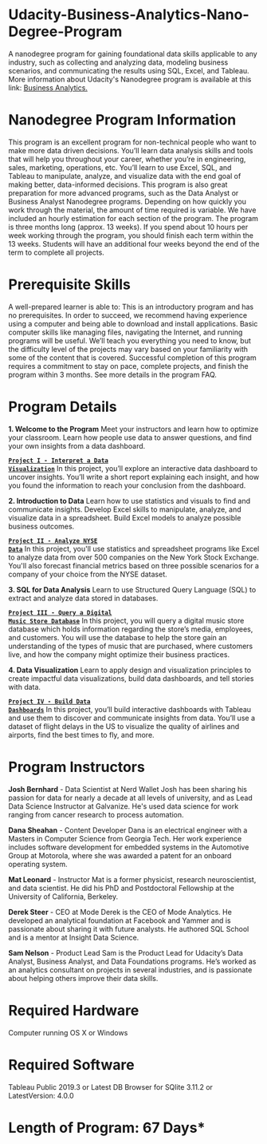 # Udacity-Business-Analytics-Nano-Degree-Program
A nanodegree program for gaining foundational data skills applicable to any industry, such as collecting and analyzing data, modeling business scenarios, and communicating the results using SQL, Excel, and Tableau.
More information about Udacity's Nanodegree program is available at this link: <a href="https://www.udacity.com/course/business-analytics-nanodegree--nd098" rel="nofollow">Business Analytics.</a>


# Nanodegree Program Information 
This program is an excellent program for non-technical people who want to make more data driven decisions.
You’ll learn data analysis skills and tools that will help you throughout your career, whether you’re in
engineering, sales, marketing, operations, etc. You’ll learn to use Excel, SQL, and Tableau to manipulate,
analyze, and visualize data with the end goal of making better, data-informed decisions. This program is also
great preparation for more advanced programs, such as the Data Analyst or Business Analyst Nanodegree
programs. Depending on how quickly you work through the material, the amount of time required is variable.
We have included an hourly estimation for each section of the program. The program is three months long
(approx. 13 weeks). If you spend about 10 hours per week working through the program, you should finish
each term within the 13 weeks. Students will have an additional four weeks beyond the end of the term to
complete all projects.

# Prerequisite Skills
A well-prepared learner is able to:
This is an introductory program and has no prerequisites. In order to succeed, we recommend having
experience using a computer and being able to download and install applications.
Basic computer skills like managing files, navigating the Internet, and running programs will be useful.
We’ll teach you everything you need to know, but the difficulty level of the projects may vary based on
your familiarity with some of the content that is covered.
Successful completion of this program requires a commitment to stay on pace, complete projects,
and finish the program within 3 months. See more details in the program FAQ.

# Program Details
**1. Welcome to the Program**
Meet your instructors and learn how to optimize your classroom. Learn how people use data to answer questions, and find your own insights from a data dashboard.

<a href="www.github.com"><code>**Project I - Interpret a Data Visualization**</code></a>
In this project, you’ll explore an interactive data dashboard to uncover insights. You’ll write a short report explaining each insight, and how you found the information to reach your conclusion from the dashboard.

**2. Introduction to Data**
Learn how to use statistics and visuals to find and communicate insights. Develop Excel skills to manipulate, analyze, and visualize data in a spreadsheet. Build Excel models to analyze possible business outcomes.

<a href="www.github.com"><code>**Project II - Analyze NYSE Data**</code></a>
In this project, you'll use statistics and spreadsheet programs like Excel to analyze data from over 500 companies on the New York Stock Exchange. You'll also forecast financial metrics based on three possible scenarios for a company of your choice from the NYSE dataset.

**3. SQL for Data Analysis**
Learn to use Structured Query Language (SQL) to extract and analyze data stored in databases.

<a href="www.github.com"><code>**Project III - Query a Digital Music Store Database**</code></a>
In this project, you will query a digital music store database which holds information regarding the store’s media, employees, and customers. You will use the database to help the store gain an understanding of the types of music that are purchased, where customers live, and how the company might optimize their business practices.

**4. Data Visualization**
Learn to apply design and visualization principles to create impactful data visualizations, build data dashboards, and tell stories with data.

<a href="www.github.com"><code>**Project IV - Build Data Dashboards**</code></a>
In this project, you’ll build interactive dashboards with Tableau and use them to discover and communicate insights from data. You’ll use a dataset of flight delays in the US to visualize the quality of airlines and airports, find the best times to fly, and more.

# Program Instructors 
**Josh Bernhard** - Data Scientist at Nerd Wallet
Josh has been sharing his passion for data for nearly a decade at all levels of university, and as Lead Data Science Instructor at Galvanize. He's used data science for work ranging from cancer research to process automation.

**Dana Sheahan** - Content Developer
Dana is an electrical engineer with a Masters in Computer Science from Georgia Tech. Her work experience includes software development for embedded systems in the Automotive Group at Motorola, where she was awarded a patent for an onboard operating system.

**Mat Leonard** - Instructor
Mat is a former physicist, research neuroscientist, and data scientist. He did his PhD and Postdoctoral Fellowship at the University of California, Berkeley. 

**Derek Steer** - CEO at Mode
Derek is the CEO of Mode Analytics. He developed an analytical foundation at Facebook and Yammer and is passionate about sharing it with future analysts. He authored SQL School and is a mentor at Insight Data Science.

**Sam Nelson** - Product Lead
Sam is the Product Lead for Udacity’s Data Analyst, Business Analyst, and Data Foundations programs. He’s worked as an analytics consultant on projects in several industries, and is passionate about helping others improve their data skills.

# Required Hardware
Computer running OS X or Windows

# Required Software
Tableau Public 2019.3 or Latest
DB Browser for SQlite 3.11.2 or LatestVersion: 4.0.0

# Length of Program: 67 Days*
